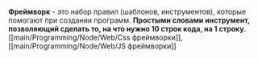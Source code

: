 **Фреймворк** - это набор правил (шаблонов, инструментов), которые помогают при создании программ. **Простыми словами инструмент, позволяющий сделать то, на что нужно 10 строк кода, на 1 строку.** [[main/Programming/Node/Web/Css фреймворки]], [[main/Programming/Node/Web/JS фреймворки]]

